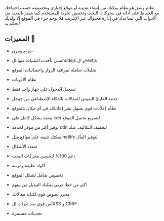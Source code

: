 نظام وسَق هو نظام يمكنك من إنشاء مدونة أو موقع إخباري وتخصيصه حسب إحتياجك مع الحفاظ علي أدائه في محركات البحث وتحسين تجربة المستخدم كما يتميز بالعديد من الأدوات التي تساعدك في إدارة محتواك عبر الإنترنت فلا يوجد جزء في الموقع إلا ولديك تحكم به!

  
## المميزات 🌟

- سريع ومرن

- مبني بأحدث التقنيات منها الnodejs و الnextjs

- تحليلات شاملة لمراقبة الزوار واحصائيات الموقع

- نظام الأذونات

- تسجيل الدخول علي جهاز واحد فقط

- خدمة القارئ الصوتي للمقالات بالذكاء الإصطناعي من جوجل

- نظام إعلانات قوي يسهل نشر إعلاناتك في أي مكان بالموقع

- يعتمد بشكل كامل علي cdn لتسريع تحميل الموقع

- توفير أكثر من موفر لخدمة cdn لتخفيف التكاليف عنك

- يمكنك تثبيته علي مواقع مثل netlify لتوفير المال

- متعدد الأشكال

- دعم 100% لتحسين محركات البحث

- أكواد نظيفة ومرتبة

- تخصيص شامل لشكل الموقع

- أكثر من خط عربي يمكنك التبديل من بينهم

- محرر نصوص قوي لكتابة مقالاتك

- أمن قوي ضد ثغرات الXSS و CSRF

- تحديثات مستمرة




